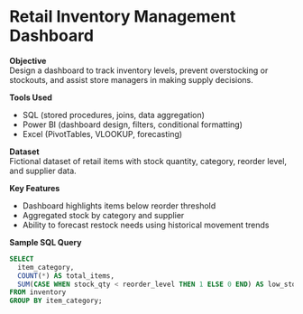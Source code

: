 # Retail Inventory Management Dashboard

**Objective**  
Design a dashboard to track inventory levels, prevent overstocking or stockouts, and assist store managers in making supply decisions.

**Tools Used**  
- SQL (stored procedures, joins, data aggregation)  
- Power BI (dashboard design, filters, conditional formatting)  
- Excel (PivotTables, VLOOKUP, forecasting)

**Dataset**  
Fictional dataset of retail items with stock quantity, category, reorder level, and supplier data.

**Key Features**  
- Dashboard highlights items below reorder threshold  
- Aggregated stock by category and supplier  
- Ability to forecast restock needs using historical movement trends

**Sample SQL Query**
```sql
SELECT 
  item_category, 
  COUNT(*) AS total_items, 
  SUM(CASE WHEN stock_qty < reorder_level THEN 1 ELSE 0 END) AS low_stock_count
FROM inventory
GROUP BY item_category;
